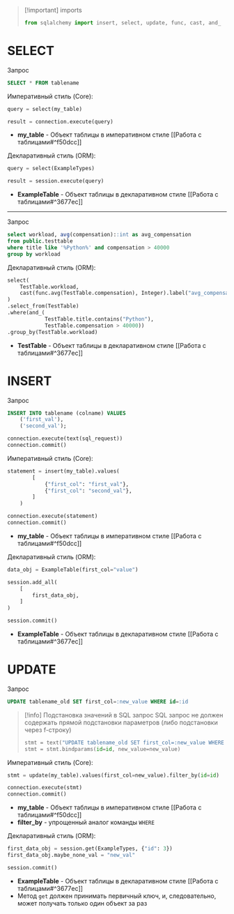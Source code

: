 >[!important] imports
>```python
>from sqlalchemy import insert, select, update, func, cast, and_
>```
# SELECT
Запрос
```sql
SELECT * FROM tablename
```

Императивный стиль (Core):
```python
query = select(my_table)

result = connection.execute(query)
```
- **my_table** - Объект таблицы в императивном стиле [[Работа с таблицами#^f50dcc]]

Декларативный стиль (ORM):
```python
query = select(ExampleTypes)

result = session.execute(query)
```
- **ExampleTable** - Объект таблицы в декларативном стиле [[Работа с таблицами#^3677ec]]
***
Запрос
```sql
select workload, avg(compensation)::int as avg_compensation
from public.testtable
where title like '%Python%' and compensation > 40000
group by workload
```

Декларативный стиль (ORM):
```python
select(
	TestTable.workload,
	cast(func.avg(TestTable.compensation), Integer).label("avg_compensation"),
)
.select_from(TestTable)
.where(and_(
			TestTable.title.contains("Python"),
			TestTable.compensation > 40000))
.group_by(TestTable.workload)
```
- **TestTable** - Объект таблицы в декларативном стиле [[Работа с таблицами#^3677ec]]
# INSERT
Запрос
```sql
INSERT INTO tablename (colname) VALUES 
	('first_val'),
	('second_val');
```
```python
connection.execute(text(sql_request))
connection.commit()
```

Императивный стиль (Core):
```python
statement = insert(my_table).values(
		[
			{"first_col": "first_val"},
			{"first_col": "second_val"},
		]
	)

connection.execute(statement)
connection.commit()
```
- **my_table** - Объект таблицы в императивном стиле [[Работа с таблицами#^f50dcc]]

Декларативный стиль (ORM):
```python
data_obj = ExampleTable(first_col="value")

session.add_all(
	[
		first_data_obj,
	]
) 

session.commit()
```
- **ExampleTable** - Объект таблицы в декларативном стиле [[Работа с таблицами#^3677ec]]
# UPDATE
Запрос
```sql
UPDATE tablename_old SET first_col=:new_value WHERE id=:id
```

> [!info] Подстановка значений в SQL запрос
> SQL запрос не должен содержать прямой подстановки параметров (либо подстановки через f-строку)
> ```python
> stmt = text("UPDATE tablename_old SET first_col=:new_value WHERE id=:id")
> stmt = stmt.bindparams(id=id, new_value=new_value) 
> ```

Императивный стиль (Core):
```python
stmt = update(my_table).values(first_col=new_value).filter_by(id=id)

connection.execute(stmt)
connection.commit()
```
- **my_table** - Объект таблицы в императивном стиле [[Работа с таблицами#^f50dcc]]
- **filter_by** - упрощенный аналог команды `WHERE`

Декларативный стиль (ORM):
```python
first_data_obj = session.get(ExampleTypes, {"id": 3})
first_data_obj.maybe_none_val = "new_val"

session.commit()
```
- **ExampleTable** - Объект таблицы в декларативном стиле [[Работа с таблицами#^3677ec]]
- Метод `get` должен принимать первичный ключ, и, следовательно, может получать только один объект за раз